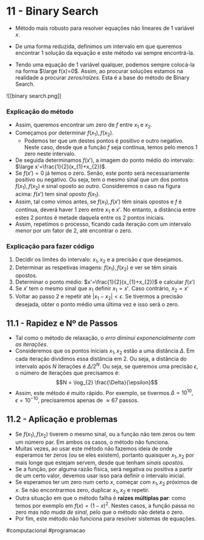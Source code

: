 # 11 - Binary Search
- Método mais robusto para resolver equações não lineares de 1 variável $x$.
- De uma forma reduzida, definimos um intervalo em que queremos encontrar 1 solução da equação e este método vai sempre encontrá-la.

- Tendo uma equação de 1 variável qualquer, podemos sempre colocá-la na forma $\large f(x)=0$. Assim, ao procurar soluções estamos na realidade a procurar _zeros/raízes_. Esta é a base do método de Binary Search.

![[binary search.png]]

### Explicação do método
- Assim, queremos encontrar um zero de $f$ entre $x_{1}$ e $x_{2}$. 
- Começamos por determinar $f(x_{1}), f(x_{2})$. 
    - Podemos ter que um destes pontos é positivo e outro negativo. Neste caso, desde que a função $f$ seja contínua, temos pelo menos 1 zero neste intervalo.
- De seguida determinamos $f(x')$, a imagem do ponto médio do intervalo: $\large x'=\frac{1}{2}(x_{1}+x_{2})$. 	
- Se $f(x')=0$ já temos o zero. Senão, este ponto será necessariamente positivo ou negativo. Ou seja, tem o mesmo sinal que um dos pontos $f(x_{1}),f(x_{2})$ e sinal oposto ao outro. Consideremos o caso na figura acima: $f(x')$ tem sinal oposto $f(x_{1})$.
- Assim, tal como vimos antes, se $f(x_{1}),f(x')$ têm sinais opostos e $f$ é contínua, deverá haver 1 zero entre $x_{1}$ e $x'$. No entanto, a distância entre estes 2 pontos é metade daquela entre os 2 pontos iniciais.
- Assim, repetimos o processo, ficando cada iteração com um intervalo menor por um fator de 2, até encontrar o zero.

### Explicação para fazer código
1. Decidir os limites do intervalo: $x_{1},x_{2}$ e a precisão $\epsilon$ que desejamos.
2. Determinar as respetivas imagens: $f(x_{1}),f(x_{2})$ e ver se têm sinais opostos.
3. Determinar o ponto médio: $x'=\frac{1}{2}(x_{1}+x_{2})$ e calcular $f(x')$
4. Se $x'$ tem o mesmo sinal que $x_{1}$ definir $x_{1}=x'$. Caso contrário, $x_{2}=x'$
5. Voltar ao passo 2 e repetir até $|x_{1}-x_{2}|<\epsilon$. Se tivermos a precisão desejada, obter o ponto médio uma última vez e isso será o zero.

## 11.1 - Rapidez e Nº de Passos
- Tal como o método de relaxação, o _erro diminui exponencialmente com as iterações_.
- Consideremos que os pontos iniciais $x_{1},x_{2}$ estão a uma distância $\Delta$. Em cada iteração dividimos essa distância em 2. Ou seja, a distância do intervalo após $N$ iterações é $\Delta/2^{N}$. Ou seja, se queremos uma precisão $\epsilon$, o número de iterações que precisamos é:
$$N = \log_{2} \frac{\Delta}{\epsilon}$$
- Assim, este método é muito rápido. Por exemplo, se tivermos $\Delta=10^{10}, \epsilon=10^{-10}$, precisaremos apenas de $\approx 67$ passos.

## 11.2 - Aplicação e problemas
- Se $f(x_{1}),f(x_{2})$ tiverem o mesmo sinal, ou a função não tem zeros ou tem um número par. Em ambos os casos, o método não funciona.
- Muitas vezes, ao usar este método não fazemos ideia de onde esperamos ter zeros (ou se eles existem), portanto quaisquer $x_{1},x_{2}$ por mais longe que estejam servem, desde que tenham _sinais opostos_.
- Se a função, por alguma razão física, será negativa ou positiva a partir de um certo valor, devemos usar isso para definir o intervalo inicial.
- Se esperamos ter um zero num certo $x$, começar com $x_{1},x_{2}$ próximos de $x$. Se não encontrarmos zero, duplicar $x_{1},x_{2}$ e repetir.
- Outra situação em que o método falha é **raízes múltiplas par**: como temos por exemplo em $f(x)=(1-x)^{2}$. Nestes casos, a função passa no zero mas *não muda de sinal*, pelo que o método não deteta o zero.
- Por fim, este método não funciona para resolver sistemas de equações.

#computacional #programacao 
